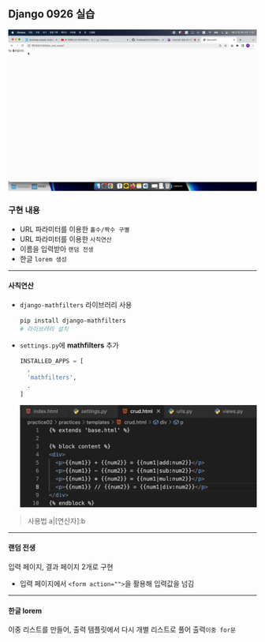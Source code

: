 ## Django 0926 실습

![ezgif-5-2b0f13e3a4](README.assets/ezgif-5-2b0f13e3a4.gif)

### 구현 내용

- URL 파라미터를 이용한 `홀수/짝수 구별`
- URL 파라미터를 이용한 `사칙연산`
- 이름을 입력받아 `랜덤 전생`
- 한글 `lorem 생성`

---

#### 사칙연산

- `django-mathfilters` 라이브러리 사용

  ```bash
  pip install django-mathfilters
  # 라이브러리 설치

- `settings.py`에 **mathfilters** 추가

  ```python
  INSTALLED_APPS = [
    .
    'mathfilters',
    .
  ]
  ```

  
  
  ![mathfilters](README.assets/mathfilters.png)

> 사용법 a|[연산자]:b

---

#### 랜덤 전생

입력 페이지, 결과 페이지 2개로 구현

- 입력 페이지에서 `<form action="">`을 활용해 입력값을 넘김

---

#### 한글 lorem

이중 리스트를 만들어, 출력 템플릿에서 다시 개별 리스트로 풀어 출력`이중 for문`
